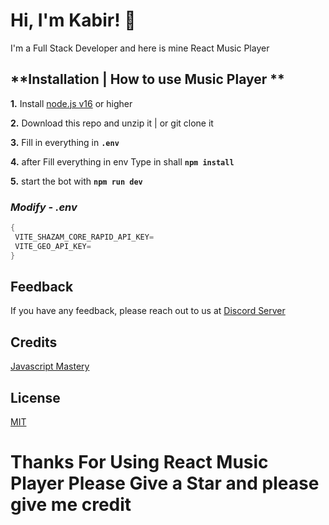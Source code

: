 # Hi, I'm Kabir! 👋

I'm a Full Stack Developer and here is mine React Music Player

## **Installation | How to use Music Player **

**1.** Install [node.js v16](https://nodejs.org/en/) or higher

**2.** Download this repo and unzip it | or git clone it

**3.** Fill in everything in **`.env`**

**4.** after Fill everything in env Type in shall **`npm install`**

**5.** start the bot with **`npm run dev`**
<br/>

### _Modify - .env_

```cs
{
 VITE_SHAZAM_CORE_RAPID_API_KEY=
 VITE_GEO_API_KEY=
}
```

## Feedback

If you have any feedback, please reach out to us at [Discord Server](https://discord.gg/FuKfAREn9f)

## Credits
[Javascript Mastery](https://github.com/adrianhajdin/project_music_player)

## License

[MIT](https://choosealicense.com/licenses/mit/)

# Thanks For Using React Music Player Please Give a Star and please give me credit
